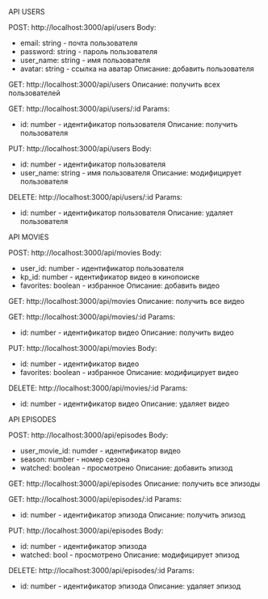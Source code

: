API USERS

POST: http://localhost:3000/api/users
Body:
- email: string - почта пользователя
- password: string - пароль пользователя
- user_name: string - имя пользователя
- avatar: string - ссылка на аватар
Описание: добавить пользователя

GET: http://localhost:3000/api/users
Описание: получить всех пользователей

GET: http://localhost:3000/api/users/:id
Params:
- id: number - идентификатор пользователя
Описание: получить пользователя

PUT: http://localhost:3000/api/users
Body:
- id: number - идентификатор пользователя
- user_name: string - имя пользователя
Описание: модифицирует пользователя

DELETE: http://localhost:3000/api/users/:id
Params:
- id: number - идентификатор пользователя
Описание: удаляет пользователя


API MOVIES

POST: http://localhost:3000/api/movies
Body:
- user_id: number - идентификатор пользователя
- kp_id: number - идентификатор видео в кинопоиске
- favorites: boolean - избранное
Описание: добавить видео

GET: http://localhost:3000/api/movies
Описание: получить все видео

GET: http://localhost:3000/api/movies/:id
Params:
- id: number - идентификатор видео
Описание: получить видео

PUT: http://localhost:3000/api/movies
Body:
- id: number - идентификатор видео
- favorites: boolean - избранное
Описание: модифицирует видео

DELETE: http://localhost:3000/api/movies/:id
Params:
- id: number - идентификатор видео
Описание: удаляет видео


API EPISODES

POST: http://localhost:3000/api/episodes
Body:
- user_movie_id: numder - идентификатор видео
- season: number - номер сезона
- watched: boolean - просмотрено
Описание: добавить эпизод

GET: http://localhost:3000/api/episodes
Описание: получить все эпизоды

GET: http://localhost:3000/api/episodes/:id
Params:
- id: number - идентификатор эпизода
Описание: получить эпизод

PUT: http://localhost:3000/api/episodes
Body:
- id: number - идентификатор эпизода
- watched: bool - просмотрено
Описание: модифицирует эпизод

DELETE: http://localhost:3000/api/episodes/:id
Params:
- id: number - идентификатор эпизода
Описание: удаляет эпизод